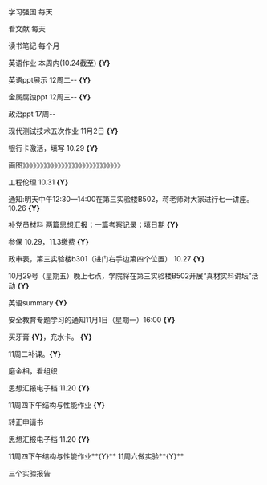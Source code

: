 学习强国  每天

看文献 每天

读书笔记 每个月

英语作业  本周内(10.24截至) **{Y}**

英语ppt展示 12周二-- **{Y}**

金属腐蚀ppt 12周三-- **{Y}**

政治ppt 17周--

现代测试技术五次作业  11月2日 **{Y}**

银行卡激活，填写 10.29 **{Y}**

画图》》》》》》》》》》》》》》》》》》》》》》》》》》》》

工程伦理  10.31 **{Y}**

通知:明天中午12:30—14:00在第三实验楼B502，蒋老师对大家进行七一讲座。10.26 **{Y}**

补党员材料 两篇思想汇报；一篇考察记录；填日期 **{Y}**

参保 10.29，11.3缴费 **{Y}**

政审表，第三实验楼b301（进门右手边第四个位置） 10.27 **{Y}**

10月29号（星期五）晚上七点，学院将在第三实验楼B502开展“真材实料讲坛”活动 **{Y}**

英语summary **{Y}**

安全教育专题学习的通知11月1日（星期一）16:00 **{Y}**

买牙膏 **{Y}**，充水卡。  **{Y}**

11周二补课。**{Y}**

磨金相，看组织

思想汇报电子档 11.20 **{Y}**

11周四下午结构与性能作业 **{Y}**

转正申请书

思想汇报电子档 11.20 **{Y}**

11周四下午结构与性能作业**{Y}**
11周六做实验**{Y}**

三个实验报告
